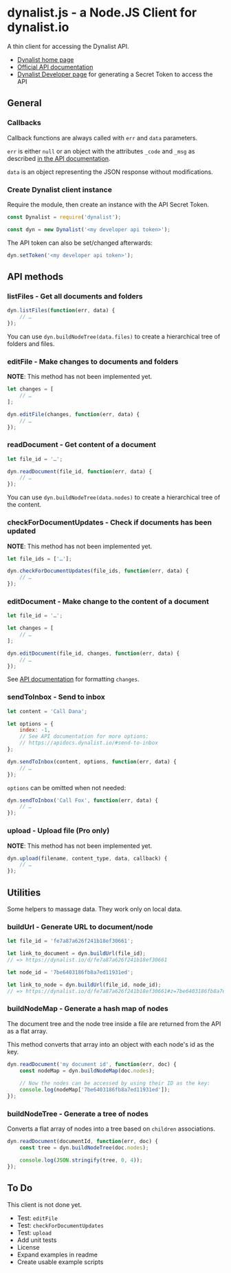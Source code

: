 # dynalist.js - a Node.JS Client for dynalist.io

A thin client for accessing the Dynalist API.

- [Dynalist home page](https://dynalist.io)
- [Official API documentation](https://apidocs.dynalist.io/)
- [Dynalist Developer page](https://dynalist.io/developer) for generating a Secret Token to access the API

## General

### Callbacks

Callback functions are always called with `err` and `data` parameters.

`err` is either `null` or an object with the attributes `_code` and `_msg` as described [in the API documentation](https://apidocs.dynalist.io/#common-error-reference).

`data` is an object representing the JSON response without modifications.

### Create Dynalist client instance

Require the module, then create an instance with the API Secret Token.

```js
const Dynalist = require('dynalist');

const dyn = new Dynalist('<my developer api token>');
```
    
The API token can also be set/changed afterwards:

```js
dyn.setToken('<my developer api token>');
```

## API methods

### listFiles - Get all documents and folders

```js
dyn.listFiles(function(err, data) {
    // …
});
```

You can use `dyn.buildNodeTree(data.files)` to create a hierarchical tree of folders and files.

### editFile - Make changes to documents and folders

**NOTE**: This method has not been implemented yet.

```js
let changes = [
    // …
];

dyn.editFile(changes, function(err, data) {
    // …
});
```

### readDocument - Get content of a document

```js
let file_id = '…';

dyn.readDocument(file_id, function(err, data) {
    // …
});
```

You can use `dyn.buildNodeTree(data.nodes)` to create a hierarchical tree of the content.

### checkForDocumentUpdates - Check if documents has been updated

**NOTE**: This method has not been implemented yet.

```js
let file_ids = ['…'];

dyn.checkForDocumentUpdates(file_ids, function(err, data) {
    // …
});
```

### editDocument - Make change to the content of a document

```js
let file_id = '…';

let changes = [
    // …
];

dyn.editDocument(file_id, changes, function(err, data) {
    // …
});
```

See [API documentation](https://apidocs.dynalist.io/#make-change-to-the-content-of-a-document) for formatting `changes`.

### sendToInbox - Send to inbox

```js
let content = 'Call Dana';

let options = {
    index: -1,
    // See API documentation for more options:
    // https://apidocs.dynalist.io/#send-to-inbox
};

dyn.sendToInbox(content, options, function(err, data) {
    // …
});
```

`options` can be omitted when not needed:

```js
dyn.sendToInbox('Call Fox', function(err, data) {
    // …
});
```
    
### upload - Upload file (Pro only)

**NOTE**: This method has not been implemented yet.

```js
dyn.upload(filename, content_type, data, callback) {
    // …
});
```

## Utilities

Some helpers to massage data. They work only on local data.

### buildUrl - Generate URL to document/node

```js
let file_id = 'fe7a87a626f241b18ef30661';

let link_to_document = dyn.buildUrl(file_id);
// => https://dynalist.io/d/fe7a87a626f241b18ef30661

let node_id = '7be6403186fb8a7ed11931ed';

let link_to_node = dyn.buildUrl(file_id, node_id);
// => https://dynalist.io/d/fe7a87a626f241b18ef30661#z=7be6403186fb8a7ed11931ed
```

### buildNodeMap - Generate a hash map of nodes

The document tree and the node tree inside a file are returned from the API as a flat array.

This method converts that array into an object with each node's id as the key. 

```js
dyn.readDocument('my document id', function(err, doc) {
    const nodeMap = dyn.buildNodeMap(doc.nodes);
    
    // Now the nodes can be accessed by using their ID as the key:
    console.log(nodeMap['7be6403186fb8a7ed11931ed']);
});
```

### buildNodeTree - Generate a tree of nodes

Converts a flat array of nodes into a tree based on `children` associations. 

```js
dyn.readDocument(documentId, function(err, doc) {
    const tree = dyn.buildNodeTree(doc.nodes);

    console.log(JSON.stringify(tree, 0, 4));
});
```

## To Do

This client is not done yet.

- Test: `editFile` 
- Test: `checkForDocumentUpdates` 
- Test: `upload` 
- Add unit tests
- License
- Expand examples in readme
- Create usable example scripts
